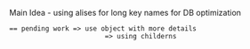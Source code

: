 Main Idea
    - using alises for long key names for DB optimization
    
    == pending work => use object with more details 
                            => using childerns
